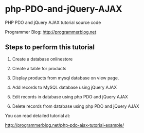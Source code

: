 # php-PDO-and-jQuery-AJAX

PHP PDO and jQuery AJAX tutorial source code

Programmer Blog: http://programmerblog.net

## Steps to perform this tutorial

1. Create a database onlinestore

2. Create a table for products

3. Display products from mysql database on view page.

4. Add records to MySQL database using jQuery AJAX

5. Edit records in database using php PDO and jQuery AJAX

6. Delete records from database using php PDO and jQuery AJAX


You can read detailed tutorial at:

http://programmerblog.net/php-pdo-ajax-tutorial-example/
